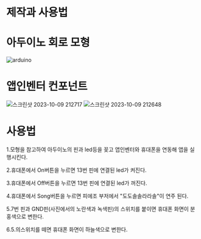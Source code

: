 # 제작과 사용법

# 아두이노 회로 모형
![arduino](https://github.com/asudhgjhasfklj/team/assets/127822717/e14f0639-06ae-4428-8f84-f7ddd82f8d52)

# 앱인벤터 컨포넌트
![스크린샷 2023-10-09 212717](https://github.com/asudhgjhasfklj/team/assets/127822717/6b976ace-6062-47ca-b38a-7db4bd8ebf71)
![스크린샷 2023-10-09 212648](https://github.com/asudhgjhasfklj/team/assets/127822717/2608392d-0712-4f13-83d8-7e5530941288)

# 사용법
1.모형을 참고하여 아두이노의 핀과 led등을 꽂고 앱인벤터와 휴대폰을 연동해 앱을 실행시킨다.

2.휴대폰에서 On버튼을 누르면 13번 핀에 연결된 led가 켜진다.

3.휴대폰에서 Off버튼을 누르면 13번 핀에 연결된 led가 꺼진다.

4.휴대폰에서 Song버튼을 누르면 피에조 부저에서 "도도솔솔라라솔"이 연주 된다.

5.7번 핀과 GND핀(사진에서의 노란색과 녹색핀)의 스위치를 붙이면 휴대폰 화면이 분홍색으로 변한다.

6.5.의스위치를 떼면 휴대폰 화면이 하늘색으로 변한다.

